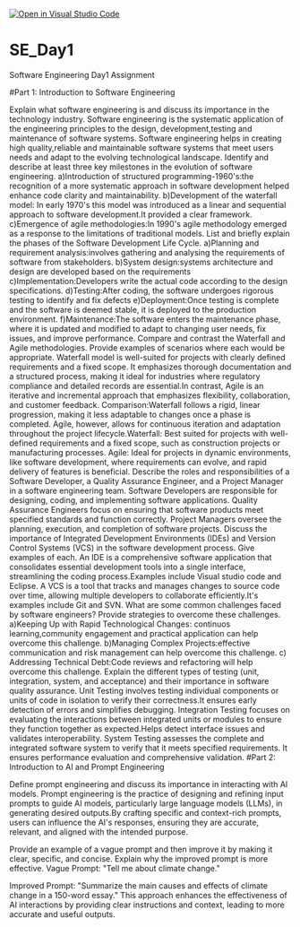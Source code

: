 [![Open in Visual Studio Code](https://classroom.github.com/assets/open-in-vscode-2e0aaae1b6195c2367325f4f02e2d04e9abb55f0b24a779b69b11b9e10269abc.svg)](https://classroom.github.com/online_ide?assignment_repo_id=18368627&assignment_repo_type=AssignmentRepo)
# SE_Day1
Software Engineering Day1 Assignment

#Part 1: Introduction to Software Engineering

Explain what software engineering is and discuss its importance in the technology industry.
Software engineering is the systematic application of the engineering principles to the design, development,testing and maintenance of software systems.
Software engineering helps in creating high quality,reliable and maintainable software systems that meet users needs and adapt to the evolving technological landscape.
Identify and describe at least three key milestones in the evolution of software engineering.
a)Introduction of structured programming-1960's:the recognition of a more systematic approach in software development helped enhance code clarity and maintainability.
b)Development of the waterfall model: In early 1970's this model was introduced as a linear and sequential approach to software development.It provided a clear framework.
c)Emergence of agile methodologies:In 1990's agile methodology emerged as a response to the limitations of traditional models.
List and briefly explain the phases of the Software Development Life Cycle.
a)Planning and requirement analysis:involves gathering and analysing the requirements of software from stakeholders.
b)System design:systems architecture and design are developed based on the requirements
c)Implementation:Developers write the actual code according to the design specifications.
d)Testing:After coding, the software undergoes rigorous testing to identify and fix defects
e)Deployment:Once testing is complete and the software is deemed stable, it is deployed to the production environment.
f)Maintenance:The software enters the maintenance phase, where it is updated and modified to adapt to changing user needs, fix issues, and improve performance.
Compare and contrast the Waterfall and Agile methodologies. Provide examples of scenarios where each would be appropriate.
Waterfall model is well-suited for projects with clearly defined requirements and a fixed scope. It emphasizes thorough documentation and a structured process, making it ideal for industries where regulatory compliance and detailed records are essential.In contrast, Agile is an iterative and incremental approach that emphasizes flexibility, collaboration, and customer feedback.
Comparison:Waterfall follows a rigid, linear progression, making it less adaptable to changes once a phase is completed. Agile, however, allows for continuous iteration and adaptation throughout the project lifecycle.Waterfall: Best suited for projects with well-defined requirements and a fixed scope, such as construction projects or manufacturing processes.
Agile: Ideal for projects in dynamic environments, like software development, where requirements can evolve, and rapid delivery of features is beneficial. 
Describe the roles and responsibilities of a Software Developer, a Quality Assurance Engineer, and a Project Manager in a software engineering team.
Software Developers are responsible for designing, coding, and implementing software applications.
Quality Assurance Engineers focus on ensuring that software products meet specified standards and function correctly.
Project Managers oversee the planning, execution, and completion of software projects.
Discuss the importance of Integrated Development Environments (IDEs) and Version Control Systems (VCS) in the software development process. Give examples of each.
An IDE is a comprehensive software application that consolidates essential development tools into a single interface, streamlining the coding process.Examples include Visual studio code and Eclipse.
A VCS is a tool that tracks and manages changes to source code over time, allowing multiple developers to collaborate efficiently.It's examples include Git and SVN.
What are some common challenges faced by software engineers? Provide strategies to overcome these challenges.
 a)Keeping Up with Rapid Technological Changes: continuos learning,community engagement and practical application can help overcome this challenge.
b)Managing Complex Projects:effective communication and risk management can help overcome this challenge.
c) Addressing Technical Debt:Code reviews and refactoring will help overcome this challenge.
Explain the different types of testing (unit, integration, system, and acceptance) and their importance in software quality assurance.
Unit Testing involves testing individual components or units of code in isolation to verify their correctness.It ensures early detection of errors and simplifies debugging.
Integration Testing focuses on evaluating the interactions between integrated units or modules to ensure they function together as expected.Helps detect interface issues and validates interoperability.
System Testing assesses the complete and integrated software system to verify that it meets specified requirements. It ensures performance evaluation and comprehensive validation.
#Part 2: Introduction to AI and Prompt Engineering

Define prompt engineering and discuss its importance in interacting with AI models.
Prompt engineering is the practice of designing and refining input prompts to guide AI models, particularly large language models (LLMs), in generating desired outputs.By crafting specific and context-rich prompts, users can influence the AI's responses, ensuring they are accurate, relevant, and aligned with the intended purpose.

Provide an example of a vague prompt and then improve it by making it clear, specific, and concise. Explain why the improved prompt is more effective.
Vague Prompt: "Tell me about climate change."

Improved Prompt: "Summarize the main causes and effects of climate change in a 150-word essay."
This approach enhances the effectiveness of AI interactions by providing clear instructions and context, leading to more accurate and useful outputs.
